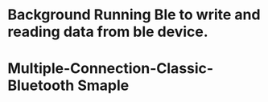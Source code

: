 # Background Running Ble to write and reading data from ble device.

# Multiple-Connection-Classic-Bluetooth Smaple
